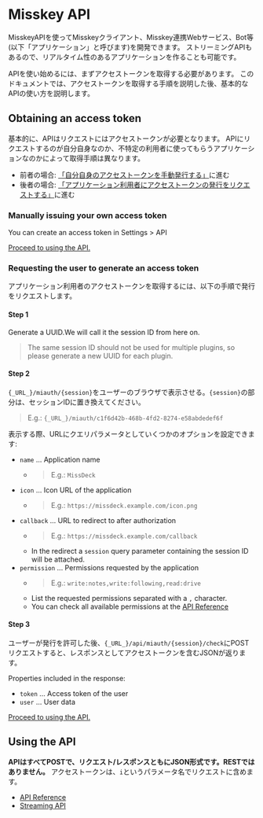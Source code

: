 # Misskey API

MisskeyAPIを使ってMisskeyクライアント、Misskey連携Webサービス、Bot等(以下「アプリケーション」と呼びます)を開発できます。 ストリーミングAPIもあるので、リアルタイム性のあるアプリケーションを作ることも可能です。

APIを使い始めるには、まずアクセストークンを取得する必要があります。 このドキュメントでは、アクセストークンを取得する手順を説明した後、基本的なAPIの使い方を説明します。

## Obtaining an access token
基本的に、APIはリクエストにはアクセストークンが必要となります。 APIにリクエストするのが自分自身なのか、不特定の利用者に使ってもらうアプリケーションなのかによって取得手順は異なります。

* 前者の場合: [「自分自身のアクセストークンを手動発行する」](#自分自身のアクセストークンを手動発行する)に進む
* 後者の場合: [「アプリケーション利用者にアクセストークンの発行をリクエストする」](#アプリケーション利用者にアクセストークンの発行をリクエストする)に進む

### Manually issuing your own access token
You can create an access token in Settings > API

[Proceed to using the API.](#APIの使い方)

### Requesting the user to generate an access token
アプリケーション利用者のアクセストークンを取得するには、以下の手順で発行をリクエストします。

#### Step 1

Generate a UUID.We will call it the session ID from here on.

> The same session ID should not be used for multiple plugins, so please generate a new UUID for each plugin.

#### Step 2

`{_URL_}/miauth/{session}`をユーザーのブラウザで表示させる。`{session}`の部分は、セッションIDに置き換えてください。
> E.g.: `{_URL_}/miauth/c1f6d42b-468b-4fd2-8274-e58abdedef6f`

表示する際、URLにクエリパラメータとしていくつかのオプションを設定できます:
* `name` ... Application name
    * > E.g.: `MissDeck`
* `icon` ... Icon URL of the application
    * > E.g.: `https://missdeck.example.com/icon.png`
* `callback` ... URL to redirect to after authorization
    * > E.g.: `https://missdeck.example.com/callback`
    * In the redirect a `session` query parameter containing the session ID will be attached.
* `permission` ... Permissions requested by the application
    * > E.g.: `write:notes,write:following,read:drive`
    * List the requested permissions separated with a `,` character.
    * You can check all available permissions at the [API Reference](/api-doc)

#### Step 3
ユーザーが発行を許可した後、`{_URL_}/api/miauth/{session}/check`にPOSTリクエストすると、レスポンスとしてアクセストークンを含むJSONが返ります。

Properties included in the response:
* `token` ... Access token of the user
* `user` ... User data

[Proceed to using the API.](#APIの使い方)

## Using the API
**APIはすべてPOSTで、リクエスト/レスポンスともにJSON形式です。RESTではありません。** アクセストークンは、`i`というパラメータ名でリクエストに含めます。

* [API Reference](/api-doc)
* [Streaming API](./stream)
